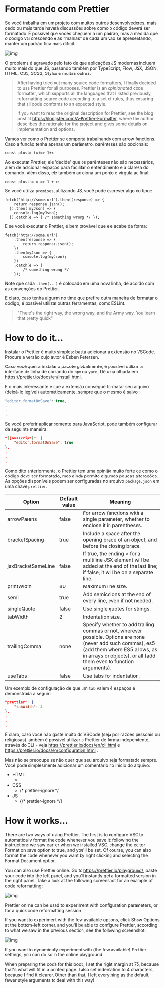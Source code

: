 # Formatando com Prettier

Se você trabalha em um projeto com muitos outros desenvolvedores, mais cedo ou mais tarde haverá discussões sobre como o código deverá ser formatado. É possível que vocês cheguem a um padrão, mas a medida que o código vai crescendo e as "manias" de cada um vão se apresentando, manter um padrão fica mais difícil.

![img](https://imgs.xkcd.com/comics/standards.png)

O problema é agravado pelo fato de que aplicações JS modernas incluem muito mais do que JS, passando também por TypeScript, Flow, JSX, JSON, HTML, CSS, SCSS, Stylus e muitas outras.

> After having tried out many source code formatters, I finally decided to use Prettier for all purposes. Prettier is an *opinionated* code formatter, which supports all the languages that I listed previously, reformatting source code according to a set of rules, thus ensuring that all code conforms to an expected style. 
>
> If you want to read the original description for Prettier, see the blog post at https://jlongster.com/A-Prettier-Formatter, where the author describes the rationale for the project and gives some details on implementation and options.

Vamos ver como o Prettier se comporta trabalhando com arrow functions. Caso a função tenha apenas um parâmetro, parênteses são opcionais:

```
const plus1= (x)=> 1+x
```

Ao executar Prettier, ele 'decide' que os parênteses não são necessários, além de adicionar espaços para facilitar o entendimento e a clareza do comando. Além disso, ele também adiciona um ponto e vírgula ao final:

```
const plus1 = x => 1 + x;
```

Se você utiliza `promises`, utilizando JS, você pode escrever algo do tipo::

```
fetch('http://some.url').then((response) => {
    return response.json();
  }).then((myJson) => {
    console.log(myJson);
  }).catch(e => { /* something wrong */ });
```

E se você executar o Prettier, é bem provável que ele acabe da forma:

```
fetch("http://some.url")
    .then(response => {
        return response.json();
    })
    .then(myJson => {
        console.log(myJson);
    })
    .catch(e => {
        /* something wrong */
    });
```

Note que cada `.then(...)` é colocado em uma nova linha, de acordo com as convenções do Prettier.

E claro, caso tenha alguém no time que prefire outra maneira de formatar o código, é possível utilizar outras ferramentas, como ESLint. 

> "There's the right way, the wrong way, and the Army way. You learn that pretty quick"

# How to do it…

Instalar o Prettier é muito simples: basta adicionar a extensão no VSCode. Procure a versão cujo autor é Esben Petersen.

Caso você queira instalar o pacote globalmente, é possível utilizar a interface de linha de comando do `npm` ou `yarn`. Dê uma olhada em https://prettier.io/docs/en/install.html.

E o mais interessante é que a extensão consegue formatar seu arquivo (deixá-lo legível) automaticamente, sempre que o mesmo é salvo.:

```jsx
"editor.formatOnSave": true,
.
.
.
```

Se você preferir aplicar somente para JavaScript, pode também configurar da seguinte maneira:

```json
"[javascript]": {
    "editor.formatOnSave": true
},
.
.
.
```

Como dito anteriormente, o Prettier tem uma opinião muito forte de como o código deve ser formatado, mas ainda permite algumas poucas alterações. As opções disponíveis podem ser configuradas no arquivo `package.json` em uma chave `prettier`.

| **Option**         | **Default value** | **Meaning**                                                  |
| ------------------ | ----------------- | ------------------------------------------------------------ |
| arrowParens        | false             | For arrow functions with a single parameter, whether to enclose it in parentheses. |
| bracketSpacing     | true              | Include a space after the opening brace of an object, and before the closing brace. |
| jsxBracketSameLine | false             | If true, the ending > for a multiline JSX element will be added at the end of the last line; if false, it will be on a separate line. |
| printWidth         | 80                | Maximum line size.                                           |
| semi               | true              | Add semicolons at the end of every line, even if not needed. |
| singleQuote        | false             | Use single quotes for strings.                               |
| tabWidth           | 2                 | Indentation size.                                            |
| trailingComma      | none              | Specify whether to add trailing commas or not, wherever possible. Options are none (never add such commas), es5 (add them where ES5 allows, as in arrays or objects), or all (add them even to function arguments). |
| useTabs            | false             | Use tabs for indentation.                                    |

Um exemplo de configuração de que um `tab` valem 4 espaços é demonstrada a seguir:

```json
"prettier": {
    "tabWidth": 4
},
.
.
.
```

E claro, caso você não goste muito do VSCode (seja por razões pessoais ou religiosas) também é possível utilizar o Prettier de forma independente, através do CLI - veja https://prettier.io/docs/en/cli.html e https://prettier.io/docs/en/configuration.html .

Mas não se preocupe se não quer que seu arquivo seja formatado sempre. Você pode simplesmente adicionar um comentário no início do arquivo:

- HTML
  - <!-- prettier-ignore -->
- CSS
  - /* prettier-ignore */
- JS
  -  {/* prettier-ignore */}

# How it works…

There are two ways of using Prettier. The first is to configure VSC to automatically format the code whenever you save it; following the instructions we saw earlier when we installed VSC, change the editor Format on save option to true, and you'll be set. Of course, you can also format the code whenever you want by right clicking and selecting the Format Document option.

You can also use Prettier online. Go to https://prettier.io/playground/, paste your code into the left panel, and you'll instantly get a formatted version in the right panel. Take a look at the following screenshot for an example of code reformatting:

![img](https://learning.oreilly.com/library/view/modern-javascript-web/9781788992749/assets/dfdc71d1-022c-47b1-a1ef-54b01c910557.png)

 Prettier online can be used to experiment with configuration parameters, or for a quick code reformatting session

If you want to experiment with the few available options, click Show Options at the bottom-left corner, and you'll be able to configure Prettier, according to what we saw in the previous section, see the following screenshot:

![img](https://learning.oreilly.com/library/view/modern-javascript-web/9781788992749/assets/9c72dd1d-4a57-4b2b-a2d5-83b20135de88.png)

 If you want to dynamically experiment with (the few available) Prettier settings, you can do so in the online playground

When preparing the code for this book, I set the right margin at 75, because that's what will fit in a printed page. I also set indentation to 4 characters, because I find it clearer. Other than that, I left everything as the default; fewer style arguments to deal with this way!